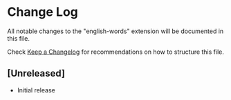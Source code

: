 # Change Log

All notable changes to the "english-words" extension will be documented in this file.

Check [Keep a Changelog](http://keepachangelog.com/) for recommendations on how to structure this file.

## [Unreleased]

- Initial release